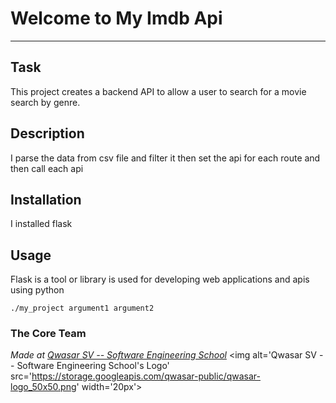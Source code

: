 # Welcome to My Imdb Api
***

## Task
This project creates a backend API to allow a user to search for a movie search by genre.

## Description
I parse the data from csv file and filter it
then set the api for each route 
and then call each api

## Installation
I installed flask

## Usage
Flask is a tool or library is used for developing web applications and apis using python
```
./my_project argument1 argument2
```

### The Core Team


<span><i>Made at <a href='https://qwasar.io'>Qwasar SV -- Software Engineering School</a></i></span>
<span><img alt='Qwasar SV -- Software Engineering School's Logo' src='https://storage.googleapis.com/qwasar-public/qwasar-logo_50x50.png' width='20px'></span>
